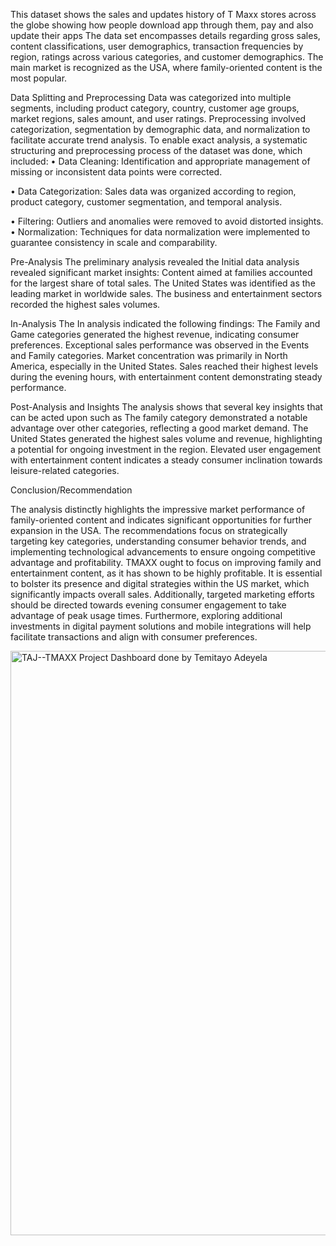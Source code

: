 This dataset shows the sales and updates history of T Maxx stores across the globe showing how people download app through them, pay and also update their apps
The data set encompasses details regarding gross sales, content classifications, user demographics, transaction frequencies by region, ratings across various categories, and customer demographics. The main market is recognized as the USA, where family-oriented content is the most popular.

Data Splitting and Preprocessing
Data was categorized into multiple segments, including product category, country, customer age groups, market regions, sales amount, and user ratings. Preprocessing involved categorization, segmentation by demographic data, and normalization to facilitate accurate trend analysis.
To enable exact analysis, a systematic structuring and preprocessing process of the dataset was done, which included:
•	Data Cleaning: Identification and appropriate management of missing or inconsistent data points were corrected.  

•	Data Categorization: Sales data was organized according to region, product category, customer segmentation, and temporal analysis.  

•	Filtering: Outliers and anomalies were removed to avoid distorted insights.  
•	Normalization: Techniques for data normalization were implemented to guarantee consistency in scale and comparability. 

Pre-Analysis
The preliminary analysis revealed the Initial data analysis revealed significant market insights:
Content aimed at families accounted for the largest share of total sales.
The United States was identified as the leading market in worldwide sales.
The business and entertainment sectors recorded the highest sales volumes.

In-Analysis
The In analysis indicated the following findings:
The Family and Game categories generated the highest revenue, indicating consumer preferences.
Exceptional sales performance was observed in the Events and Family categories.
Market concentration was primarily in North America, especially in the United States.
Sales reached their highest levels during the evening hours, with entertainment content demonstrating steady performance.



Post-Analysis and Insights
The analysis shows that several key insights that can be acted upon such as
The family category demonstrated a notable advantage over other categories, reflecting a good market demand.
The United States generated the highest sales volume and revenue, highlighting a potential for ongoing investment in the region.
Elevated user engagement with entertainment content indicates a steady consumer inclination towards leisure-related categories.


Conclusion/Recommendation

The analysis distinctly highlights the impressive market performance of family-oriented content and indicates significant opportunities for further expansion in the USA. The recommendations focus on strategically targeting key categories, understanding consumer behavior trends, and implementing technological advancements to ensure ongoing competitive advantage and profitability. TMAXX ought to focus on improving family and entertainment content, as it has shown to be highly profitable. It is essential to bolster its presence and digital strategies within the US market, which significantly impacts overall sales. Additionally, targeted marketing efforts should be directed towards evening consumer engagement to take advantage of peak usage times. Furthermore, exploring additional investments in digital payment solutions and mobile integrations will help facilitate transactions and align with consumer preferences.



<img width="935" alt="TAJ--TMAXX Project Dashboard done by Temitayo Adeyela" src="https://github.com/user-attachments/assets/2f9fb510-f4fb-4bd0-83e0-f0f42db4f5cb" />





